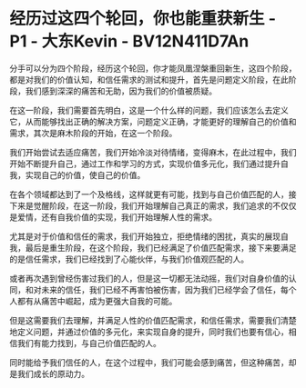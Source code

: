 # 经历过这四个轮回，你也能重获新生 - P1 - 大东Kevin - BV12N411D7An

分手可以分为四个阶段，经历这个轮回，你才能凤凰涅槃重回新生，这四个阶段，都是对我们的价值认知，和信任需求的测试和提升，首先是问题定义阶段，在此阶段，我们感到深深的痛苦和无助，因为我们的价值被质疑。

在这一阶段，我们需要首先明白，这是一个什么样的问题，我们应该怎么去定义它，从而能够找出正确的解决方案，问题定义正确，才能更好的理解自己的价值和需求，其次是麻木阶段的开始，在这一个阶段。

我们开始尝试去适应痛苦，我们开始冷淡对待情绪，变得麻木，在此过程中，我们开始不断提升自己，通过工作和学习的方式，实现价值多元化，我们通过提升自我，实现自己的价值，使自己的价值。

在各个领域都达到了一个及格线，这样就更有可能，找到与自己价值匹配的人，接下来是觉醒阶段，在这一阶段，我们开始理解自己真正的需求，我们追求的不仅仅是爱情，还有自我价值的实现，我们开始理解人性的需求。

尤其是对于价值和信任的需求，我们开始独立，拒绝情绪的困扰，真实的展现自我，最后是重生阶段，在这个阶段，我们已经满足了价值匹配需求，接下来要满足的是信任需求，我们已经找到了心能伙伴，与我们价值观匹配的人。

或者再次遇到曾经伤害过我们的人，但是这一切都无法动摇，我们对自身价值的认同，和对未来的信任，我们已经不再害怕被伤害，因为我们已经学会了信任，每个人都有从痛苦中崛起，成为更强大自我的可能。

但是这需要我们去理解，并满足人性的价值匹配需求，和信任需求，需要我们清楚地定义问题，并通过价值的多元化，来实现自身的提升，同时我们也要有信心，相信我们有能力找到，与自己价值匹配的人。

同时能给予我们信任的人，在这个过程中，我们可能会感到痛苦，但这种痛苦，却是我们成长的原动力。